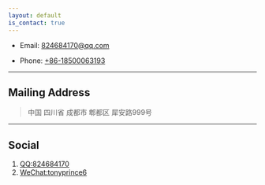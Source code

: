 ```yaml
---
layout: default
is_contact: true
---
```


* Email: [824684170@qq.com](mailto:824684170@qq.com)

* Phone: [+86-18500063193](tel:+86-18500063193)

---

## Mailing Address

> 中国
> 四川省
> 成都市 
> 郫都区
> 犀安路999号

---

## Social

1. [QQ:824684170](#)
2. [WeChat:tonyprince6](#)

